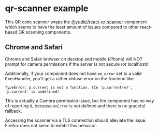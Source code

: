 # qr-scanner example

This QR code scanner wraps the
[@yudiel/react-qr-scanner](https://github.com/yudielcurbelo/react-qr-scanner)
component which seems to have the least amount of issues compared to other
react-based QR scanning components.

## Chrome and Safari

Chrome and Safari browser on desktop and mobile (iPhone) will NOT prompt for
camera permissions if the server is not secure (or localhost)!

Additionally, if your component does not have `on_error` set to a valid
EvenHandler, you'll get a rather obtuse error on the frontend like:

```console
TypeError: p.current is not a function. (In 'p.current(e)', 'p.current' is undefined)
```

This is actually a Camera permission issue, but the component has no way of
reporting it, because `onError` is not defined and there is no graceful
fallback.

Accessing the scanner via a TLS connection should alleviate the issue. Firefox
does not seem to exhibit this behavior.